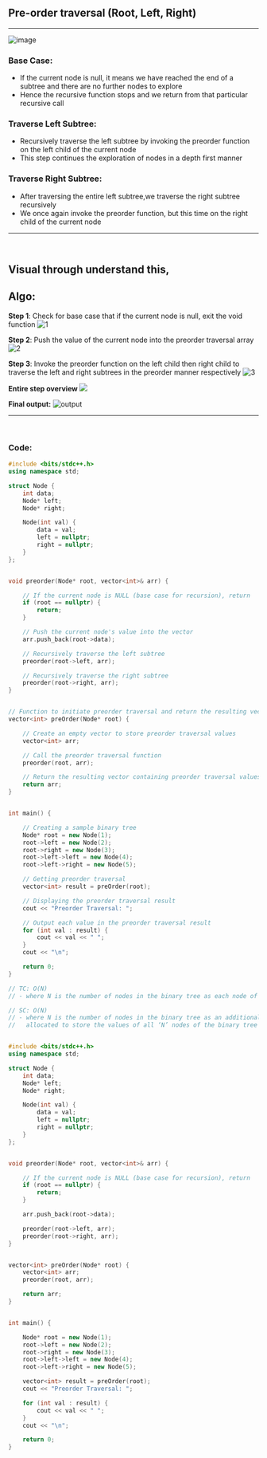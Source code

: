 ## Pre-order traversal (Root, Left, Right)

<hr>

![image](https://github.com/Mehul237/A2Z-DSA-Course/assets/117193057/6fef60d0-8bf7-406d-8990-bc13b60cc14b)

### **Base Case**: 
- If the current node is null, it means we have reached the end of a subtree and there are no further nodes to explore
- Hence the recursive function stops and we return from that particular recursive call

### **Traverse Left Subtree**: 
- Recursively traverse the left subtree by invoking the preorder function on the left child of the current node
- This step continues the exploration of nodes in a depth first manner

### **Traverse Right Subtree**: 
- After traversing the entire left subtree,we traverse the right subtree recursively
- We once again invoke the preorder function, but this time on the right child of the current node
  
<hr>
<br>

## Visual through understand this,

## Algo:

**Step 1**: Check for base case that if the current node is null, exit the void function
![1](https://static.takeuforward.org/content/preorder-binarytree-image7-DWwCi3rf)

**Step 2**: Push the value of the current node into the preorder traversal array
![2](https://static.takeuforward.org/content/preorder-binarytree-image8-WZuB4oql)

**Step 3**: Invoke the preorder function on the left child then right child to traverse the left and right subtrees in the preorder manner respectively
![3](https://static.takeuforward.org/content/preorder-binarytree-image9-FInfa4h3)

**Entire step overview**
![](https://static.takeuforward.org/content/preorder-binarytree-image5-C75VJARA)

**Final output:**
![output](https://static.takeuforward.org/content/preorder-binarytree-image6-z5NdJrra)


<hr>
<br>

### Code:

```cpp
#include <bits/stdc++.h>
using namespace std;

struct Node {
    int data;
    Node* left;
    Node* right;

    Node(int val) {
        data = val;
        left = nullptr;
        right = nullptr;
    }
};


void preorder(Node* root, vector<int>& arr) {

    // If the current node is NULL (base case for recursion), return
    if (root == nullptr) {
        return;
    }

    // Push the current node's value into the vector
    arr.push_back(root->data);

    // Recursively traverse the left subtree
    preorder(root->left, arr);

    // Recursively traverse the right subtree
    preorder(root->right, arr);
}


// Function to initiate preorder traversal and return the resulting vector
vector<int> preOrder(Node* root) {

    // Create an empty vector to store preorder traversal values
    vector<int> arr;

    // Call the preorder traversal function
    preorder(root, arr);

    // Return the resulting vector containing preorder traversal values
    return arr;
}


int main() {

    // Creating a sample binary tree
    Node* root = new Node(1);
    root->left = new Node(2);
    root->right = new Node(3);
    root->left->left = new Node(4);
    root->left->right = new Node(5);

    // Getting preorder traversal
    vector<int> result = preOrder(root);

    // Displaying the preorder traversal result
    cout << "Preorder Traversal: ";

    // Output each value in the preorder traversal result
    for (int val : result) {
        cout << val << " ";
    }
    cout << "\n";

    return 0;
}

// TC: O(N)
// - where N is the number of nodes in the binary tree as each node of the binary tree is visited exactly once

// SC: O(N)
// - where N is the number of nodes in the binary tree as an additional space for array is
//   allocated to store the values of all ‘N’ nodes of the binary tree
```


```cpp

#include <bits/stdc++.h>
using namespace std;

struct Node {
    int data;
    Node* left;
    Node* right;

    Node(int val) {
        data = val;
        left = nullptr;
        right = nullptr;
    }
};


void preorder(Node* root, vector<int>& arr) {

    // If the current node is NULL (base case for recursion), return
    if (root == nullptr) {
        return;
    }

    arr.push_back(root->data);

    preorder(root->left, arr);
    preorder(root->right, arr);
}


vector<int> preOrder(Node* root) {
    vector<int> arr;
    preorder(root, arr);

    return arr;
}


int main() {

    Node* root = new Node(1);
    root->left = new Node(2);
    root->right = new Node(3);
    root->left->left = new Node(4);
    root->left->right = new Node(5);

    vector<int> result = preOrder(root);
    cout << "Preorder Traversal: ";

    for (int val : result) {
        cout << val << " ";
    }
    cout << "\n";

    return 0;
}

```
